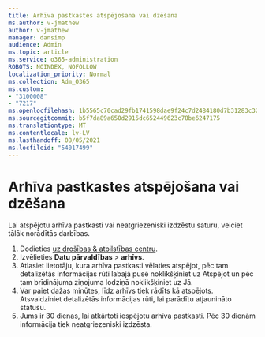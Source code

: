 ```yaml
---
title: Arhīva pastkastes atspējošana vai dzēšana
ms.author: v-jmathew
author: v-jmathew
manager: dansimp
audience: Admin
ms.topic: article
ms.service: o365-administration
ROBOTS: NOINDEX, NOFOLLOW
localization_priority: Normal
ms.collection: Adm_O365
ms.custom:
- "3100008"
- "7217"
ms.openlocfilehash: 1b5565c70cad29fb1741598dae9f24c7d2484180d7b31283c32894fa3c16139d
ms.sourcegitcommit: b5f7da89a650d2915dc652449623c78be6247175
ms.translationtype: MT
ms.contentlocale: lv-LV
ms.lasthandoff: 08/05/2021
ms.locfileid: "54017499"
---
```

# <a name="disable-or-delete-an-archive-mailbox"></a>Arhīva pastkastes atspējošana vai dzēšana

Lai atspējotu arhīva pastkasti vai neatgriezeniski izdzēstu saturu, veiciet tālāk norādītās darbības.

1. Dodieties [uz drošības & atbilstības centru]( https://go.microsoft.com/fwlink/p/?linkid=2077143).
2. Izvēlieties **Datu pārvaldības**  >  **arhīvs**.
3. Atlasiet lietotāju, kura arhīva pastkasti vēlaties atspējot, pēc tam  detalizētās  informācijas rūtī labajā pusē noklikšķiniet uz Atspējot un pēc tam brīdinājuma ziņojuma lodziņā noklikšķiniet uz Jā.
4. Var paiet dažas minūtes, līdz arhīvs tiek rādīts kā atspējots. Atsvaidziniet detalizētās informācijas rūti, lai parādītu atjaunināto statusu.
5. Jums ir 30 dienas, lai atkārtoti iespējotu arhīva pastkasti. Pēc 30 dienām informācija tiek neatgriezeniski izdzēsta.
